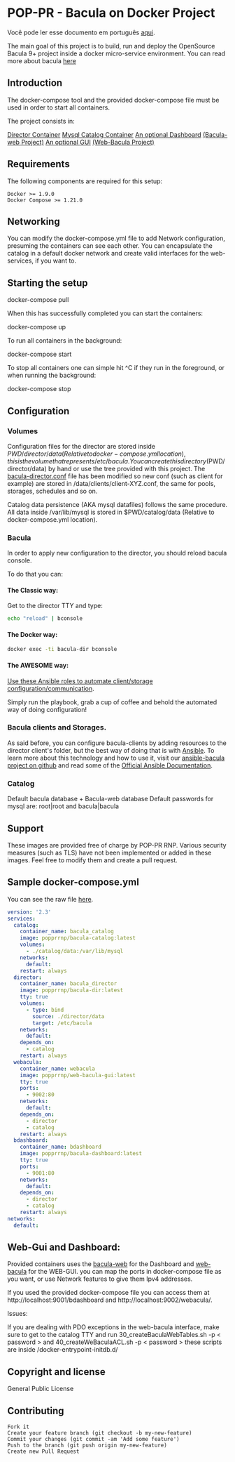 # POP-PR - Bacula on Docker Project

Você pode ler esse documento em português [aqui](https://github.com/PoP-PR/bacula/blob/master/README.pt-br.md "Leia-me!").


The main goal of this project is to build, run and deploy the OpenSource Bacula 9+ project inside a docker micro-service environment. You can read more about bacula [here](http://http://blog.bacula.org/ "Bacula Org")

## Introduction
The docker-compose tool and the provided docker-compose file must be used in order to start all containers.

The project consists in:

[Director Container](https://hub.docker.com/r/popprrnp/bacula-dir/ "Bacula Director Image")
[Mysql Catalog Container](https://hub.docker.com/r/popprrnp/bacula-catalog/ "Bacula Catalog Image")
[An optional Dashboard](https://hub.docker.com/r/popprrnp/bacula-dashboard/ "Bacula Dashboard Image") [(Bacula-web Project)](https://www.bacula-web.org/ "bacula web-Dashboard")
[An optional GUI](https://hub.docker.com/r/popprrnp/web-bacula-gui/ "Bacula WEB GUI Image") [(Web-Bacula Project)](https://github.com/wanderleihuttel/webacula "Web-bacula Project")

## Requirements

The following components are required for this setup:

    Docker >= 1.9.0
    Docker Compose >= 1.21.0

## Networking

You can modify the docker-compose.yml file to add Network configuration, presuming the containers can see each other. You can encapsulate the catalog in a default docker network and create valid interfaces for the web-services, if you want to.

## Starting the setup

docker-compose pull

When this has successfully completed you can start the containers:

docker-compose up

To run all containers in the background:

docker-compose start

To stop all containers one can simple hit ^C if they run in the foreground, or when running the background:

docker-compose stop

## Configuration

### Volumes

Configuration files for the director are stored inside $PWD/director/data (Relative to docker-compose.yml location), this is the volume that represents /etc/bacula. You can create this directory ($PWD/director/data) by hand or use the tree provided with this project. The [bacula-director.conf](https://github.com/PoP-PR/bacula/blob/master/director/templates/bacula-dir.conf "bacula-director.conf file") file has been modified so new conf (such as client for example) are stored in /data/clients/client-XYZ.conf, the same for pools, storages, schedules and so on. 

Catalog data persistence (AKA mysql datafiles) follows the same procedure. 
All data inside /var/lib/mysql is stored in $PWD/catalog/data (Relative to docker-compose.yml location).

### Bacula

In order to apply new configuration to the director, you should reload bacula console. 

To do that you can:

#### The Classic way:
Get to the director TTY and type: 
```bash 
echo "reload" | bconsole 
```


#### The Docker way:
```bash 
docker exec -ti bacula-dir bconsole
```


#### The AWESOME way:
[Use these Ansible roles to automate client/storage configuration/communication](https://github.com/PoP-PR/ansible-bacula "POP-PR ansible-bacula Project"). 

Simply run the playbook, grab a cup of coffee and behold the automated way of doing configuration!

### Bacula clients and Storages.

As said before, you can configure bacula-clients by adding resources to the director client's folder, but the best way of doing that is with [Ansible](https://www.ansible.com/ "Official Ansible Page"). To learn more about this technology and how to use it, visit our [ansible-bacula project on github](https://github.com/PoP-PR/ansible-bacula "POP-PR ansible-bacula Project") and read some of the [Official Ansible Documentation](https://docs.ansible.com/ "Ansible Docs").

### Catalog

Default bacula database + Bacula-web database
Default passwords for mysql are: root|root and bacula|bacula

## Support

These images are provided free of charge by POP-PR RNP. Various security measures (such as TLS)
have not been implemented or added in these images. Feel free to modify them and create a pull request.

## Sample docker-compose.yml
You can see the raw file [here](https://raw.githubusercontent.com/PoP-PR/bacula/master/docker-compose.yml "Compose Raw File").
```yml 
version: '2.3'
services:  
  catalog:
    container_name: bacula_catalog
    image: popprrnp/bacula-catalog:latest
    volumes:
      - ./catalog/data:/var/lib/mysql      
    networks: 
      default:
    restart: always
  director:
    container_name: bacula_director
    image: popprrnp/bacula-dir:latest
    tty: true
    volumes:
      - type: bind
        source: ./director/data
        target: /etc/bacula
    networks:      
      default:    
    depends_on: 
      - catalog
    restart: always
  webacula:
    container_name: webacula
    image: popprrnp/web-bacula-gui:latest
    tty: true
    ports:
      - 9002:80      
    networks:      
      default:    
    depends_on: 
      - director
      - catalog
    restart: always
  bdashboard:
    container_name: bdashboard
    image: popprrnp/bacula-dashboard:latest
    tty: true
    ports:
      - 9001:80    
    networks:      
      default:    
    depends_on: 
      - director
      - catalog
    restart: always
networks:  
  default:
```

## Web-Gui and Dashboard:

Provided containers uses the [bacula-web](https://www.bacula-web.org/ "bacula web-Dashboard") for the Dashboard and [web-bacula](https://github.com/wanderleihuttel/webacula "Web-bacula Project") for the WEB-GUI. you can map the ports in docker-compose file as you want, or use Network features to give them Ipv4 addresses.

If you used the provided docker-compose file you can access them at http://localhost:9001/bdashboard and http://localhost:9002/webacula/.

Issues: 

If you are dealing with PDO exceptions in the web-bacula interface, make sure to get to the catalog TTY and run    30_createBaculaWebTables.sh -p < password >  and 40_createWeBaculaACL.sh -p < password >  these scripts are inside /docker-entrypoint-initdb.d/

## Copyright and license

General Public License

## Contributing
    Fork it
    Create your feature branch (git checkout -b my-new-feature)
    Commit your changes (git commit -am 'Add some feature')
    Push to the branch (git push origin my-new-feature)
    Create new Pull Request
